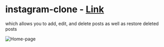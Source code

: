 # instagram-clone - [Link](https://instagram-clone-nine-lime.vercel.app/index.html)
which allows you to add, edit, and delete posts as well as restore deleted posts

![Home-page](https://user-images.githubusercontent.com/110043714/211373732-f4a66a64-107a-45b0-b6a6-2d669b5893a2.gif)

